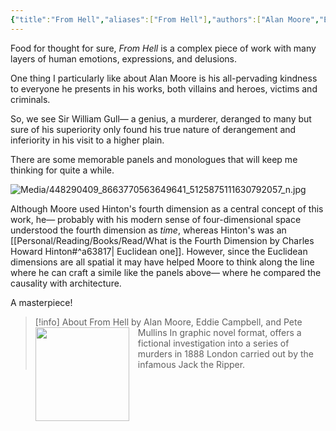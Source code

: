 ```yaml
---
{"title":"From Hell","aliases":["From Hell"],"authors":["Alan Moore","Eddie Campbell","Pete Mullins"],"publisher":"Top Shelf Productions","publish":"2006","pages":588,"isbn10":"","isbn13":"UOM:39015066772271","rating":5,"reviewed":true,"cover":"https://images-na.ssl-images-amazon.com/images/S/compressed.photo.goodreads.com/books/1509277098i/23529.jpg","read_count":"1","tags":["book","Comics","Graphic","Novels"],"log":[{"status":"Read","timestamp":"2024-06-21T15:25:26+06:00"},{"status":"In Progress","timestamp":"2024-06-17T15:05:00+06:00"}],"created":"2024-06-21T15:05:00+06:00","updated":"2025-05-28T13:40:50+06:00","status":"Read","dg-publish":true,"dg-note-icon":1,"dg-path":"Reading/Books/Read/From Hell by Alan Moore Eddie Campbell Pete Mullins.md","permalink":"/reading/books/read/from-hell-by-alan-moore-eddie-campbell-pete-mullins/","dgPassFrontmatter":true,"noteIcon":1}
---
```


Food for thought for sure, *From Hell* is a complex piece of work with many layers of human emotions, expressions, and delusions.

One thing I particularly like about Alan Moore is his all-pervading kindness to everyone he presents in his works, both villains and heroes, victims and criminals.

So, we see Sir William Gull— a genius, a murderer, deranged to many but sure of his superiority only found his true nature of derangement and inferiority in his visit to a higher plain.

There are some memorable panels and monologues that will keep me thinking for quite a while.

![Media/448290409_8663770563649641_5125875111630792057_n.jpg](/img/user/Media/448290409_8663770563649641_5125875111630792057_n.jpg)

Although Moore used Hinton's fourth dimension as a central concept of this work, he— probably with his modern sense of four-dimensional space understood the fourth dimension as *time*, whereas Hinton's was an [[Personal/Reading/Books/Read/What is the Fourth Dimension by Charles Howard Hinton#^a63817\| Euclidean one]]. However, since the Euclidean dimensions are all spatial it may have helped Moore to think along the line where he can craft a simile like the panels above— where he compared the causality with architecture.

A masterpiece!

> [!info] About From Hell by Alan Moore, Eddie Campbell, and Pete Mullins
> <img src="https://images-na.ssl-images-amazon.com/images/S/compressed.photo.goodreads.com/books/1509277098i/23529.jpg" style="float: left; width: 150px; height: auto; margin-right: 1em;" /> In graphic novel format, offers a fictional investigation into a series of murders in 1888 London carried out by the infamous Jack the Ripper.